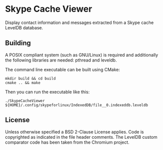 # Skype Cache Viewer

Display contact information and messages extracted from a Skype cache
LevelDB database.

## Building

A POSIX compliant system (such as GNU/Linux) is required and
additionally the following libraries are needed: pthread and leveldb.

The command line executable can be built using CMake:

    mkdir build && cd build
    cmake .. && make

Then you can run the executable like this:

    ./SkypeCacheViewer ${HOME}/.config/skypeforlinux/IndexedDB/file__0.indexeddb.leveldb

## License

Unless otherwise specified a BSD 2-Clause License applies. Code is
copyrighted as indicated in the file header comments. The LevelDB
custom comparator code has been taken from the Chromium project.
